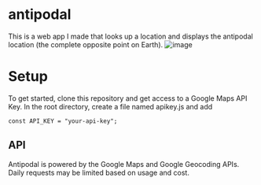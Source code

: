 # antipodal

This is a web app I made that looks up a location and displays the antipodal location (the complete opposite point on Earth). 
![image](https://github.com/mcross98/antipodal/assets/13306707/5f8cf083-4c29-4133-8c6e-31ee3d395593)

# Setup

To get started, clone this repository and get access to a Google Maps API Key. In the root directory, create a file named apikey.js and add
```
const API_KEY = "your-api-key";
```

## API 

Antipodal is powered by the Google Maps and Google Geocoding APIs. Daily requests may be limited based on usage and cost. 
